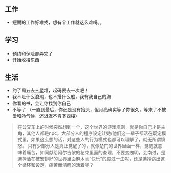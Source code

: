 ## 工作
- 短期的工作好难找，想有个工作就这么难吗。。

## 学习
- 预约和保险都弄完了
- 开始收拾东西
  
## 生活
- 约了周五去三星堆，起码要去一次吧！
- 我不赶什么浪潮，也不搭什么船，我有我自己的海
- 你看的书，会让你找到你自己
- 不等了 （一直到最后，你还是没有抬头，但月亮确实等了你很久，等来了不被爱和冷气候，还迟迟不肯下西楼）

> 在公交车上的时候突然想到一个，这个世界的游戏规则，就是你自己才是主角，其他人都是npc。大部分人的程序设定让她/他们这一辈子都活在既定模式里，如果这么想的话，对这些人的行为模式也都可以理解了，就无所谓愤怒。
> 只有少部分人是真正觉醒了的，就像楚门的世界里面一样，觉醒就意味着痛苦，如同献给阿尔吉侬的花束里面的查理，不要变匆明，会南过，是选择活在被安排好的世界里面麻木而“快乐”的度过一生呢，还是选择跳出这个循环和设定，痛苦而清醒的活着呢？



